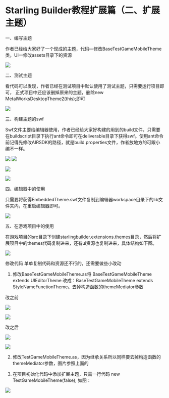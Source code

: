 # Starling Builder教程扩展篇（二、扩展主题）

一、编写主题

作者已经给大家好了一个现成的主题，代码—修改BaseTestGameMobileTheme类，UI—修改assets目录下的资源

![](https://raw.githubusercontent.com/yuhengh/starling-builder-tutorial/cn/images/theme/01.png)

二、测试主题

看代码可以发现，作者已经在测试项目中默认使用了测试主题，只需要运行项目即可，
正式项目中还应该删掉原来的主题，删除new MetalWorksDesktopTheme2(this);即可

![](https://raw.githubusercontent.com/yuhengh/starling-builder-tutorial/cn/images/theme/02.png)

三、构建主题的swf

Swf文件主要给编辑器使用，作者已经给大家好构建的用到的build文件，只需要在buildscript目录下执行ant命令即可在deliverable目录下获得swf。使用ant命令前记得先修改AIRSDK的路径，就是build.properties文件，作者放地方的可跟小编不一样。

![](https://raw.githubusercontent.com/yuhengh/starling-builder-tutorial/cn/images/theme/03.png)
![](https://raw.githubusercontent.com/yuhengh/starling-builder-tutorial/cn/images/theme/04.png)

![](https://raw.githubusercontent.com/yuhengh/starling-builder-tutorial/cn/images/theme/05.png)

![](https://raw.githubusercontent.com/yuhengh/starling-builder-tutorial/cn/images/theme/06.png)

四、编辑器中的使用

只需要将获得EmbeddedTheme.swf文件复制到编辑器workspace目录下的lib文件夹内，在重启编辑器即可。

![](https://raw.githubusercontent.com/yuhengh/starling-builder-tutorial/cn/images/theme/07.png)

五、在游戏项目中的使用

在游戏项目的src目录下创建starlingbuilder.extensions.themes目录，然后将扩展项目中的themes代码复制进来，还有ui资源也复制进来，具体结构如下图。

![](https://raw.githubusercontent.com/yuhengh/starling-builder-tutorial/cn/images/theme/08.png)

修改代码
单单复制代码和资源还不行的，还需要做些小改动

1. 修改BaseTestGameMobileTheme.as将 BaseTestGameMobileTheme extends UIEditorTheme
改成：BaseTestGameMobileTheme extends StyleNameFunctionTheme。去掉构造函数的themeMediator参数

改之前

![](https://raw.githubusercontent.com/yuhengh/starling-builder-tutorial/cn/images/theme/09.png)

![](https://raw.githubusercontent.com/yuhengh/starling-builder-tutorial/cn/images/theme/10.png)

改之后

![](https://raw.githubusercontent.com/yuhengh/starling-builder-tutorial/cn/images/theme/11.png)

![](https://raw.githubusercontent.com/yuhengh/starling-builder-tutorial/cn/images/theme/12.png)

2. 修改TestGameMobileTheme.as，因为继承关系所以同样要去掉构造函数的themeMediator参数，图片参照上面的

3. 在项目初始化代码中添加扩展主题，只需一行代码
new TestGameMobileTheme(false);
如图：

![](https://raw.githubusercontent.com/yuhengh/starling-builder-tutorial/cn/images/theme/13.png)


